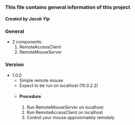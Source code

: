 ### This file contains general information of this project
##### Created by Jacob Yip


### General
- 2 components: 
    1. RemoteAccessClient
    2. RemoteMouseServer


### Version
- 1.0.0
    - Simple remote mouse
    - Expect to be run on localhost (10.0.2.2)
    - #### Procedure
        1. Run RemoteMouseServer on localhost
        2. Run RemoteAccessClient on localhost
        3. Control your mouse approximately remotely
